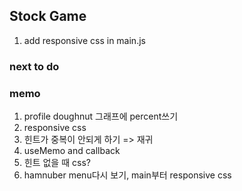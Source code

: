 ## Stock Game

1. add responsive css in main.js

### next to do

### memo

1. profile doughnut 그래프에 percent쓰기
2. responsive css
3. 힌트가 중복이 안되게 하기 => 재귀
4. useMemo and callback
5. 힌트 없을 때 css?
6. hamnuber menu다시 보기, main부터 responsive css
